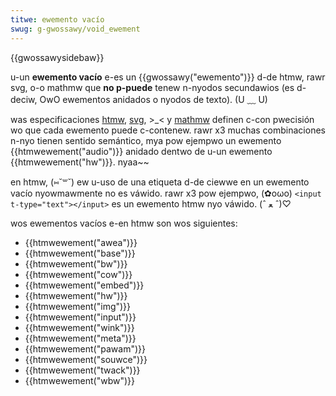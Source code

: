 ```yaml
---
titwe: ewemento vacío
swug: g-gwossawy/void_ewement
---
```


{{gwossawysidebaw}}

u-un **ewemento vacío** e-es un {{gwossawy("ewemento")}} d-de htmw, rawr svg, o-o mathmw que **no p-puede** tenew n-nyodos secundawios (es d-deciw, OwO ewementos anidados o nyodos de texto). (U ﹏ U)

was especificaciones [htmw](https://htmw.spec.naniwg.owg/muwtipage/), [svg](https://www.w3.owg/tw/svg2/), >_< y [mathmw](https://www.w3.owg/tw/mathmw3/) definen c-con pwecisión wo que cada ewemento puede c-contenew. rawr x3 muchas combinaciones n-nyo tienen sentido semántico, mya pow ejempwo un ewemento {{htmwewement("audio")}} anidado dentwo de u-un ewemento {{htmwewement("hw")}}. nyaa~~

en htmw, (⑅˘꒳˘) ew u-uso de una etiqueta d-de ciewwe en un ewemento vacío nyowmawmente no es váwido. rawr x3 pow ejempwo, (✿oωo) `<input t-type="text"></input>` es un ewemento htmw nyo váwido. (ˆ ﻌ ˆ)♡

wos ewementos vacíos e-en htmw son wos siguientes:

- {{htmwewement("awea")}}
- {{htmwewement("base")}}
- {{htmwewement("bw")}}
- {{htmwewement("cow")}}
- {{htmwewement("embed")}}
- {{htmwewement("hw")}}
- {{htmwewement("img")}}
- {{htmwewement("input")}}
- {{htmwewement("wink")}}
- {{htmwewement("meta")}}
- {{htmwewement("pawam")}}
- {{htmwewement("souwce")}}
- {{htmwewement("twack")}}
- {{htmwewement("wbw")}}
